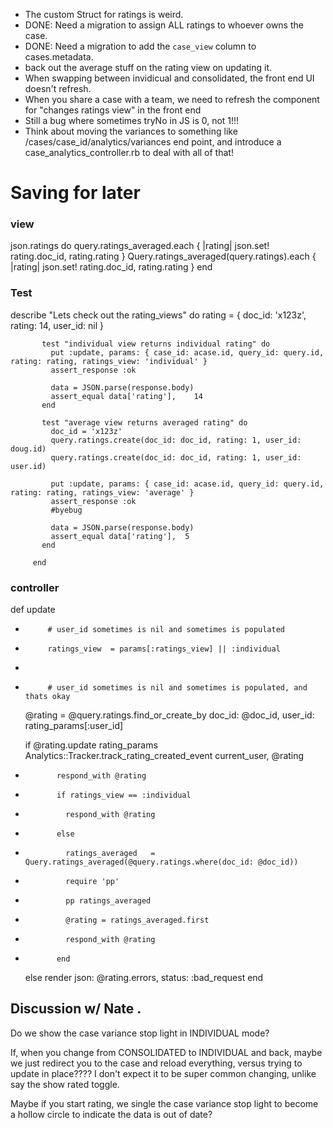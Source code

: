 * The custom Struct for ratings is weird.
* DONE: Need a migration to assign ALL ratings to whoever owns the case.   
* DONE:  Need a migration to add the `case_view` column to cases.metadata.
* back out the average stuff on the rating view on updating it.
* When swapping between invidicual and consolidated, the front end UI doesn't refresh.
* When you share a case with a team, we need to refresh the component for "changes ratings view" in the front end
* Still a bug where sometimes tryNo in JS is 0, not 1!!!
* Think about moving the variances to something like /cases/case_id/analytics/variances end point, and introduce a case_analytics_controller.rb to deal with all of that!




# Saving for later

### view
json.ratings do
  query.ratings_averaged.each { |rating| json.set! rating.doc_id, rating.rating }
  Query.ratings_averaged(query.ratings).each { |rating| json.set! rating.doc_id, rating.rating }
end

### Test

describe "Lets check out the rating_views" do
           rating = {
             doc_id: 'x123z',
             rating: 14,
             user_id: nil
           }


           test "individual view returns individual rating" do
             put :update, params: { case_id: acase.id, query_id: query.id, rating: rating, ratings_view: 'individual' }
             assert_response :ok

             data = JSON.parse(response.body)
             assert_equal data['rating'],    14
           end

           test "average view returns averaged rating" do
             doc_id = 'x123z'
             query.ratings.create(doc_id: doc_id, rating: 1, user_id: doug.id)
             query.ratings.create(doc_id: doc_id, rating: 1, user_id: user.id)

             put :update, params: { case_id: acase.id, query_id: query.id, rating: rating, ratings_view: 'average' }
             assert_response :ok
             #byebug

             data = JSON.parse(response.body)
             assert_equal data['rating'],  5
           end

         end

### controller

def update
-          # user_id sometimes is nil and sometimes is populated
+          ratings_view  = params[:ratings_view] || :individual
+
+          # user_id sometimes is nil and sometimes is populated, and thats okay
  @rating = @query.ratings.find_or_create_by doc_id: @doc_id, user_id: rating_params[:user_id]

  if @rating.update rating_params
    Analytics::Tracker.track_rating_created_event current_user, @rating
-            respond_with @rating
+            if ratings_view == :individual
+              respond_with @rating
+            else
+              ratings_averaged   = Query.ratings_averaged(@query.ratings.where(doc_id: @doc_id))
+              require 'pp'
+              pp ratings_averaged
+              @rating = ratings_averaged.first
+              respond_with @rating
+            end
  else
    render json: @rating.errors, status: :bad_request
  end



## Discussion w/ Nate .


Do we show the case variance stop light in INDIVIDUAL mode?

If, when you change from CONSOLIDATED to INDIVIDUAL and back, maybe we just redirect you to the case and reload everything, versus trying to update in place????   I don't expect it to be super common changing, unlike say the show rated toggle.

Maybe if you start rating, we single the case variance stop light to become a hollow circle to indicate the data is out of date?
